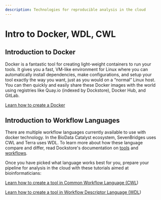 ```yaml
---
description: Technologies for reproducible analysis in the cloud
---
```


# Intro to Docker, WDL, CWL

## Introduction to Docker

Docker is a fantastic tool for creating light-weight containers to run your tools. It gives you a fast, VM-like environment for Linux where you can automatically install dependencies, make configurations, and setup your tool exactly the way you want, just as you would on a “normal” Linux host. You can then quickly and easily share these Docker images with the world using registries like Quay.io \(indexed by Dockstore\), Docker Hub, and GitLab. 

[Learn how to create a Docker ](https://docs.dockstore.org/en/develop/getting-started/getting-started-with-docker.html)

## Introduction to Workflow Languages

There are multiple workflow languages currently available to use with docker technology. In the BioData Catalyst ecosystem, SevenBridges uses CWL and Terra uses WDL. To learn more about how these language compare and differ, read Dockstore's documentation on [tools](https://docs.dockstore.org/en/develop/getting-started/dockstore-tools.html) and [workflows](https://docs.dockstore.org/en/develop/getting-started/dockstore-workflows.html). 

Once you have picked what language works best for you, prepare your pipeline for analysis in the cloud with these tutorials aimed at bioinformaticians:

[Learn how to create a tool in Common Workflow Language \(CWL](https://docs.dockstore.org/en/develop/getting-started/getting-started-with-cwl.html)\) 

[Learn how to create a tool in Workflow Descriptor Language \(WDL](https://docs.dockstore.org/en/develop/getting-started/getting-started-with-wdl.html)\)

